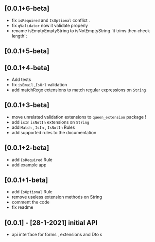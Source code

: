 ## [0.0.1+6-beta]

- fix `isRequired` and `IsOptional` conflict .
- fix `qValidator` now it validate properly
- rename isEmptyEmptyString to isNotEmptyString 'it trims then check length';

## [0.0.1+5-beta]

## [0.0.1+4-beta]

- Add tests
- fix `isEmail` ,`IsUrl` validation
- add matchRegx extensions to match regular expressions on `String`

## [0.0.1+3-beta]

- move unrelated validation extensions to `queen_extension` package !
- add `isIn` `isNotIn` extensions on `String`
- add `Match` , `IsIn` , `IsNotIn` Rules
- add supported rules to the documentation

## [0.0.1+2-beta]

- add `IsRequired` Rule
- add example app

## [0.0.1+1-beta]

- add `IsOptional` Rule
- remove useless extension methods on String
- comment the code
- fix readme

## [0.0.1] - [28-1-2021] initial API

- api interface for forms , extensions and Dto s
